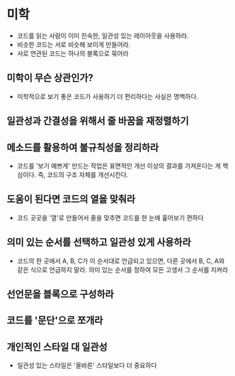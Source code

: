 # 미학

- 코드를 읽는 사람이 이미 친숙한, 일관성 있는 레이아웃을 사용하라.
- 비슷한 코드는 서로 비슷해 보이게 만들어라.
- 서로 연관된 코드는 하나의 블록으로 묶어라

## 미학이 무슨 상관인가?

- 미학적으로 보기 좋은 코드가 사용하기 더 편리하다는 사실은 명백하다.

## 일관성과 간결성을 위해서 줄 바꿈을 재정렬하기

## 메소드를 활용하여 불규칙성을 정리하라

- 코드를 '보기 예쁘게' 만드는 작업은 표면적인 개선 이상의 결과를 가져온다는 게 핵심이다. 즉, 코드의 구조 자체를 개선시킨다.

## 도움이 된다면 코드의 열을 맞춰라

- 코드 곳곳을 '열'로 만들어서 줄을 맞추면 코드를 한 눈에 훑어보기 편하다

## 의미 있는 순서를 선택하고 일관성 있게 사용하라

- 코드의 한 곳에서 A, B, C가 이 순서대로 언급되고 있으면, 다른 곳에서 B, C, A와 같은 식으로 언급하지 말라. 의미 있는 순서를 정하여 모든 고셍서 그 순서를 지켜라

## 선언문을 블록으로 구성하라

## 코드를 '문단'으로 쪼개라

## 개인적인 스타일 대 일관성

- 일관성 있는 스타일은 '올바른' 스타일보다 더 중요하다

